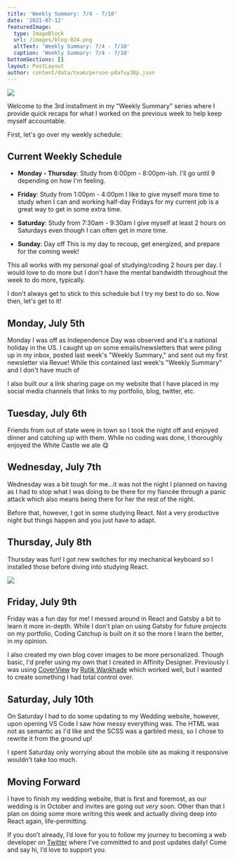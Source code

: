 ```yaml
---
title: 'Weekly Summary: 7/4 - 7/10'
date: '2021-07-12'
featuredImage:
  type: ImageBlock
  url: /images/blog-024.png
  altText: 'Weekly Summary: 7/4 - 7/10'
  caption: 'Weekly Summary: 7/4 - 7/10'
bottomSections: []
layout: PostLayout
author: content/data/team/person-p8afuy38p.json
---
```

![](/images/blog-024.png)

Welcome to the 3rd installment in my "Weekly Summary" series where I provide quick recaps for what I worked on the previous week to help keep myself accountable.

First, let's go over my weekly schedule:

## Current Weekly Schedule

*   **Monday - Thursday**: Study from 6:00pm - 8:00pm-ish.
    I'll go until 9 depending on how I'm feeling.

*   **Friday**: Study from 1:00pm - 4:00pm
    I like to give myself more time to study when I can and working half-day Fridays for my current job is a great way to get in some extra time.

*   **Saturday**: Study from 7:30am - 9:30am
    I give myself at least 2 hours on Saturdays even though I can often get in more time.

*   **Sunday**: Day off
    This is my day to recoup, get energized, and prepare for the coming week!

This all works with my personal goal of studying/coding 2 hours per day. I would love to do more but I don't have the mental bandwidth throughout the week to do more, typically.

I don't always get to stick to this schedule but I try my best to do so.
Now then, let's get to it!

## Monday, July 5th

Monday I was off as Independence Day was observed and it's a national holiday in the US. I caught up on some emails/newsletters that were piling up in my inbox, posted last week's "Weekly Summary," and sent out my first newsletter via Revue! While this contained last week's "Weekly Summary" and I don't have much of

I also built our a link sharing page on my website that I have placed in my social media channels that links to my portfolio, blog, twitter, etc.

## Tuesday, July 6th

Friends from out of state were in town so I took the night off and enjoyed dinner and catching up with them. While no coding was done, I thoroughly enjoyed the White Castle we ate 😋

## Wednesday, July 7th

Wednesday was a bit tough for me...it was not the night I planned on having as I had to stop what I was doing to be there for my fiancée through a panic attack which also means being there for her the rest of the night.

Before that, however, I got in some studying React. Not a very productive night but things happen and you just have to adapt.

## Thursday, July 8th

Thursday was fun! I got new switches for my mechanical keyboard so I installed those before diving into studying React.

![](/images/blog-024\_01.jpg)

## Friday, July 9th

Friday was a fun day for me! I messed around in React and Gatsby a bit to learn it more in-depth. While I don't plan on using Gatsby for future projects on my portfolio, Coding Catchup is built on it so the more I learn the better, in my opinion.

I also created my own blog cover images to be more personalized. Though basic, I'd prefer using my own that I created in Affinity Designer. Previously I was using [CoverView](https://coverview.vercel.app/) by [Rutik Wankhade](https://rutikwankhade.dev/) which worked well, but I wanted to create something I had total control over.

## Saturday, July 10th

On Saturday I had to do some updating to my Wedding website, however, upon opening VS Code I saw how messy everything was. The HTML was not as semantic as I'd like and the SCSS was a garbled mess, so I chose to rewrite it from the ground up!

I spent Saturday only worrying about the mobile site as making it responsive wouldn't take too much.

## Moving Forward

I have to finish my wedding website, that is first and foremost, as our wedding is in October and invites are going out *very* soon. Other than that I plan on doing some more writing this week and actually diving deep into React again, life-permitting.

If you don’t already, I’d love for you to follow my journey to becoming a web developer on [Twitter](https://twitter.com/TheRyanFurrer) where I’ve committed to and post updates daily! Come and say hi, I’d love to support you.
